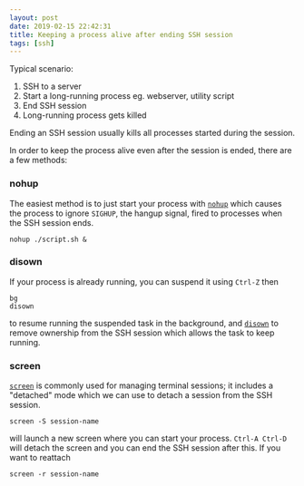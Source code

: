 ```yaml
---
layout: post
date: 2019-02-15 22:42:31
title: Keeping a process alive after ending SSH session
tags: [ssh]
---
```


Typical scenario:

1. SSH to a server
2. Start a long-running process eg. webserver, utility script
3. End SSH session
4. Long-running process gets killed

Ending an SSH session usually kills all processes started during the session.

In order to keep the process alive even after the session is ended, there are a few methods:

### nohup
The easiest method is to just start your process with [`nohup`](https://ss64.com/bash/nohup.html) which causes the process to ignore `SIGHUP`, the hangup signal, fired to processes when the SSH session ends.
```
nohup ./script.sh &
```

### disown
If your process is already running, you can suspend it using `Ctrl-Z` then
```
bg
disown
```
to resume running the suspended task in the background, and [`disown`](https://ss64.com/bash/syntax-jobs.html) to remove ownership from the SSH session which allows the task to keep running.

### screen
[`screen`](https://ss64.com/bash/screen.html) is commonly used for managing terminal sessions; it includes a "detached" mode which we can use to detach a session from the SSH session.
```
screen -S session-name
```
will launch a new screen where you can start your process.
`Ctrl-A Ctrl-D` will detach the screen and you can end the SSH session after this. If you want to reattach
```
screen -r session-name
```
